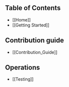 ## Table of Contents

- [[Home]]
- [[Getting Started]]

## Contribution guide

- [[Contribution_Guide]]

## Operations

- [[Testing]]
